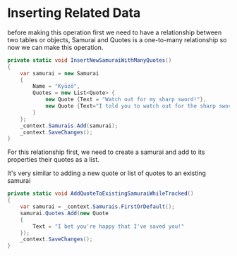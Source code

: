 # Inserting Related Data

before making this operation first we need to have a relationship between two tables or objects, Samurai and Quotes is a one-to-many relationship so now we can make this operation.

```csharp
private static void InsertNewSamuraiWithManyQuotes()
{
    var samurai = new Samurai
    {
        Name = "Kyūzō",
        Quotes = new List<Quote> {
            new Quote {Text = "Watch out for my sharp sword!"},
            new Quote {Text="I told you to watch out for the sharp sword! Oh well!" }
        }
    };
    _context.Samurais.Add(samurai);
    _context.SaveChanges();
}
```

For this relationship first, we need to create a samurai and add to its properties their quotes as a list. 

It's very similar to adding a new quote or list of quotes to an existing samurai

```csharp
private static void AddQuoteToExistingSamuraiWhileTracked()
{
    var samurai = _context.Samurais.FirstOrDefault();
    samurai.Quotes.Add(new Quote
    {
        Text = "I bet you're happy that I've saved you!"
    });
    _context.SaveChanges();
}
```